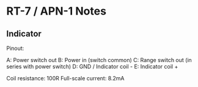 # RT-7 / APN-1 Notes

## Indicator

Pinout:

A: Power switch out
B: Power in (switch common)
C: Range switch out (in series with power switch)
D: GND / Indicator coil -
E: Indicator coil +


Coil resistance: 100R
Full-scale current: 8.2mA

